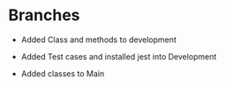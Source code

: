 # Branches

* Added Class and methods to development 
* Added Test cases and installed jest into Development 

* Added classes to Main